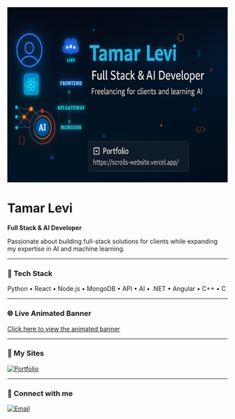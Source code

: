 
<a href="https://tamar-levi.github.io/tamar_levi_animated_banner.html" target="_blank">
  <img src="https://github.com/tamar-levi/tamar-levi/blob/main/A_digital_graphic_design_resume_banner_features_Ta.png?raw=true" 
       alt="Tamar Levi animated banner" 
       style="width:100%; height: 400px;" />
</a>

# Tamar Levi

**Full Stack & AI Developer**  

Passionate about building full-stack solutions for clients while expanding my expertise in AI and machine learning.

---

### 🚀 Tech Stack  
Python • React • Node.js • MongoDB • API • AI • .NET • Angular • C++ • C

---

### 🌐 Live Animated Banner  
[Click here to view the animated banner](https://tamar-levi.github.io/tamar_levi_animated_banner.html)

---

### 💼 My Sites

[![Portfolio](https://img.shields.io/badge/Portfolio-scrolls--website.vercel.app-1f6feb?style=for-the-badge&logo=vercel&logoColor=white)](https://scrolls-website.vercel.app/)

---

### 🔗 Connect with me  
[![Email](https://img.shields.io/badge/Email-contact-blue?style=for-the-badge&logo=gmail)](mailto:T0527144636@gmail.com)
